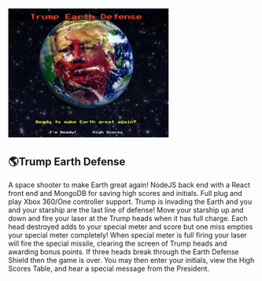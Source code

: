    ###### ![title screenshot](/client/src/imgs/ted.jpg)
   ## :earth_americas:Trump Earth Defense  
   A space shooter to make Earth great again! NodeJS back end with a React front end and MongoDB for saving high scores and initials. Full plug and play Xbox 360/One controller support. Trump is invading the Earth and you and your starship are the last line of defense! Move your starship up and down and fire your laser at the Trump heads when it has full charge. Each head destroyed adds to your special meter and score but one miss empties your special meter completely! When special meter is full firing your laser will fire the special missile, clearing the screen of Trump heads and awarding bonus points. If three heads break through the Earth Defense Shield then the game is over. You may then enter your initials, view the High Scores Table, and hear a special message from the President.
